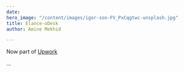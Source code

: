```yaml
---
date: 
hero_image: "/content/images/igor-son-FV_PxCqgtwc-unsplash.jpg"
title: Elance-oDesk
author: Amine Mekhid

---
```

Now part of [Upwork](https://www.upwork.com/) 

...